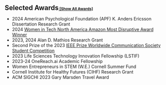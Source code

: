<h2 style="margin: 20px 0px 10px;" id="awards">Selected Awards<a href="all_awards.html" style="font-size: 12px;">   [Show All Awards]</a></h2> 

<ul>
  <li>2024 American Psychological Foundation (APF) K. Anders Ericsson Dissertation Research Grant</li>
  <li>2024 <a href="https://women-in-tech.org/north-america-celebrates-women-in-tech-at-regional-awards-ceremony/">Women in Tech North America Amazon Most Disruptive Award Winner</a></li>
  <li>2023, 2024 Alan D. Mathios Research Grant</li>
  <li>Second Prize of the 2023 <a href="https://yuexinghao.github.io/Yuexing-Hao/assets/files/IEEE_Award.pdf">IEEE Prize Worldwide Communication Society Student Competition </a></li>
  <li>2023 Life Sciences Technology Innovation Fellowship (LSTIF)</li>
  <li>2023-24 OneReach.ai Academic Fellowship</li>
  <li>Women Entrepreneurs in STEM (W.E.) Cornell Summer Fund</li>
  <li>Cornell Institute for Healthy Futures (CIHF) Research Grant</li>
  <li>ACM SIGCHI 2023 Gary Marsden Travel Award</li>  



</ul>
